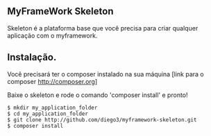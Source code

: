 MyFrameWork Skeleton
---------

Skeleton é a plataforma base que você precisa para criar qualquer aplicação
com o myframework.

Instalação.
--------
Você precisará ter o composer instalado na sua máquina
[link para o composer http://composer.org]

Baixe o skeleton e rode o comando 'composer install' e pronto!

```
$ mkdir my_application_folder
$ cd my_application_folder
$ git clone http://github.com/diego3/myframework-skeleton.git
$ composer install
